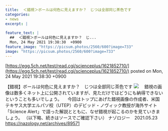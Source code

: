 ```yaml
---
title:  ＜錯視＞ボールは何色に見えますか？　じつは全部同じ茶色です  
categories:
- news
excerpt: |
  
feature_text: |
  ##  ＜錯視＞ボールは何色に見えますか？　じ...
  Mon, 24 May 2021 19:38:30  +0900
feature_image: "https://picsum.photos/2560/600?image=733"
image: "https://picsum.photos/2560/600?image=733"
---
```


[https://egg.5ch.net/test/read.cgi/scienceplus/1621852710/](https://egg.5ch.net/test/read.cgi/scienceplus/1621852710/)
posted on Mon, 24 May 2021 19:38:30  +0900

<!--more-->

【錯視】ボールは何色に見えますか？　じつは全部同じ茶色です ![](https://nazology.net/wp-content/uploads/2021/05/confetti_illusion_non-compressed_cover_1024.png) 　錯視の画像は数多くネット上に公開されていますが、見ただけではどうにも納得できないということも多いでしょう。 　今回はトップにあげた錯視画像の作成者、米国テキサス大学エルパソ校（UTEP）のデビッド・ノヴィック教授が海外サイト「Science Alert」で語った解説とともに、なぜ錯視が起こるのかを見ていきましょう。 （以下略、続きはソースでご確認下さい） ナゾロジー　2021.05.23 https://nazology.net/archives/89571

